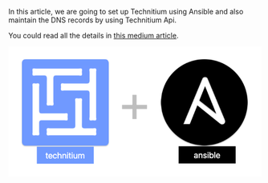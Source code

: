 In this article, we are going to set up Technitium using Ansible and also maintain the DNS records by using Technitium Api.

You could read all the details in [this medium article](https://github.com/azolf/Technitium-DNS-Server-Setup-And-Maintain-Records-Using-Ansible).


![](./imgs/main.png)
